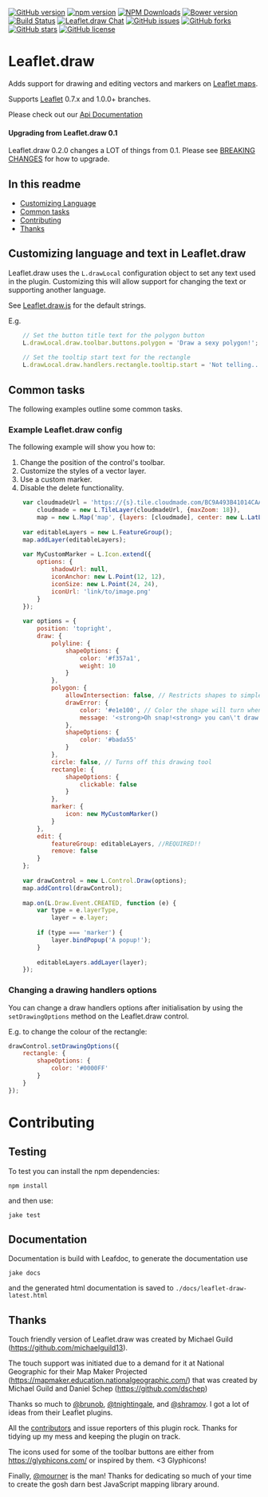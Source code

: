 [![GitHub version](https://badge.fury.io/gh/Leaflet%2Fleaflet.draw.svg)](https://badge.fury.io/gh/Leaflet%2Fleaflet.draw)
[![npm version](https://badge.fury.io/js/leaflet-draw.svg)](https://badge.fury.io/js/leaflet-draw)
[![NPM Downloads](https://img.shields.io/npm/dt/leaflet-draw.svg)](https://www.npmjs.com/package/leaflet-draw)
[![Bower version](https://badge.fury.io/bo/leaflet.draw.svg)](https://badge.fury.io/bo/leaflet.draw)
[![Build Status](https://travis-ci.org/Leaflet/Leaflet.draw.svg?branch=master)](https://travis-ci.org/Leaflet/Leaflet.draw)
[![Leaflet.draw Chat](https://badges.gitter.im/Leaflet/Leaflet.draw.svg)](https://gitter.im/Leaflet/Leaflet.draw?utm_source=badge&utm_medium=badge&utm_campaign=pr-badge&utm_content=badge)
[![GitHub issues](https://img.shields.io/github/issues/Leaflet/Leaflet.draw.svg)](https://github.com/Leaflet/Leaflet.draw/issues)
[![GitHub forks](https://img.shields.io/github/forks/Leaflet/Leaflet.draw.svg)](https://github.com/Leaflet/Leaflet.draw/network)
[![GitHub stars](https://img.shields.io/github/stars/Leaflet/Leaflet.draw.svg)](https://github.com/Leaflet/Leaflet.draw/stargazers)
[![GitHub license](https://img.shields.io/badge/license-MIT-blue.svg)](https://raw.githubusercontent.com/Leaflet/Leaflet.draw/master/MIT-LICENSE.md)

# Leaflet.draw
Adds support for drawing and editing vectors and markers on [Leaflet maps](https://github.com/Leaflet/Leaflet).

Supports [Leaflet](https://github.com/Leaflet/Leaflet/releases) 0.7.x and 1.0.0+ branches.

Please check out our [Api Documentation](https://leaflet.github.io/Leaflet.draw/docs/leaflet-draw-latest.html)

#### Upgrading from Leaflet.draw 0.1

Leaflet.draw 0.2.0 changes a LOT of things from 0.1. Please see [BREAKING CHANGES](https://github.com/Leaflet/Leaflet.draw/blob/master/BREAKINGCHANGES.md) for how to upgrade.

## In this readme

- [Customizing Language](#customizing-language-and-text-in-leafletdraw)
- [Common tasks](#common-tasks)
- [Contributing](#contributing)
- [Thanks](#thanks)

## Customizing language and text in Leaflet.draw

Leaflet.draw uses the `L.drawLocal` configuration object to set any text used in the plugin. Customizing this will allow support for changing the text or supporting another language.

See [Leaflet.draw.js](https://github.com/Leaflet/Leaflet.draw/blob/master/src/Leaflet.draw.js) for the default strings.

E.g.

```js
    // Set the button title text for the polygon button
    L.drawLocal.draw.toolbar.buttons.polygon = 'Draw a sexy polygon!';
    
    // Set the tooltip start text for the rectangle
    L.drawLocal.draw.handlers.rectangle.tooltip.start = 'Not telling...';
```

## Common tasks

The following examples outline some common tasks.

### Example Leaflet.draw config

The following example will show you how to:

1. Change the position of the control's toolbar.
2. Customize the styles of a vector layer.
3. Use a custom marker.
4. Disable the delete functionality.

```js
    var cloudmadeUrl = 'https://{s}.tile.cloudmade.com/BC9A493B41014CAABB98F0471D759707/997/256/{z}/{x}/{y}.png',
        cloudmade = new L.TileLayer(cloudmadeUrl, {maxZoom: 18}),
        map = new L.Map('map', {layers: [cloudmade], center: new L.LatLng(-37.7772, 175.2756), zoom: 15 });
    
    var editableLayers = new L.FeatureGroup();
    map.addLayer(editableLayers);
    
    var MyCustomMarker = L.Icon.extend({
        options: {
            shadowUrl: null,
            iconAnchor: new L.Point(12, 12),
            iconSize: new L.Point(24, 24),
            iconUrl: 'link/to/image.png'
        }
    });
    
    var options = {
        position: 'topright',
        draw: {
            polyline: {
                shapeOptions: {
                    color: '#f357a1',
                    weight: 10
                }
            },
            polygon: {
                allowIntersection: false, // Restricts shapes to simple polygons
                drawError: {
                    color: '#e1e100', // Color the shape will turn when intersects
                    message: '<strong>Oh snap!<strong> you can\'t draw that!' // Message that will show when intersect
                },
                shapeOptions: {
                    color: '#bada55'
                }
            },
            circle: false, // Turns off this drawing tool
            rectangle: {
                shapeOptions: {
                    clickable: false
                }
            },
            marker: {
                icon: new MyCustomMarker()
            }
        },
        edit: {
            featureGroup: editableLayers, //REQUIRED!!
            remove: false
        }
    };
    
    var drawControl = new L.Control.Draw(options);
    map.addControl(drawControl);
    
    map.on(L.Draw.Event.CREATED, function (e) {
        var type = e.layerType,
            layer = e.layer;
    
        if (type === 'marker') {
            layer.bindPopup('A popup!');
        }
    
        editableLayers.addLayer(layer);
    });
```

### Changing a drawing handlers options

You can change a draw handlers options after initialisation by using the `setDrawingOptions` method on the Leaflet.draw control.

E.g. to change the colour of the rectangle:

```js
drawControl.setDrawingOptions({
    rectangle: {
    	shapeOptions: {
        	color: '#0000FF'
        }
    }
});
```

# Contributing
 
## Testing

To test you can install the npm dependencies:

    npm install

and then use:

    jake test

## Documentation

Documentation is build with Leafdoc, to generate the documentation use

    jake docs

and the generated html documentation is saved to `./docs/leaflet-draw-latest.html`

## Thanks

Touch friendly version of Leaflet.draw was created by Michael Guild (https://github.com/michaelguild13).

The touch support was initiated due to a demand for it at National Geographic for their Map Maker Projected (https://mapmaker.education.nationalgeographic.com/) that was created by Michael Guild and Daniel Schep (https://github.com/dschep)

Thanks so much to [@brunob](https://github.com/brunob), [@tnightingale](https://github.com/tnightingale), and [@shramov](https://github.com/shramov). I got a lot of ideas from their Leaflet plugins.

All the [contributors](https://github.com/Leaflet/Leaflet.draw/graphs/contributors) and issue reporters of this plugin rock. Thanks for tidying up my mess and keeping the plugin on track.

The icons used for some of the toolbar buttons are either from https://glyphicons.com/ or inspired by them. <3 Glyphicons!

Finally, [@mourner](https://github.com/mourner) is the man! Thanks for dedicating so much of your time to create the gosh darn best JavaScript mapping library around.
